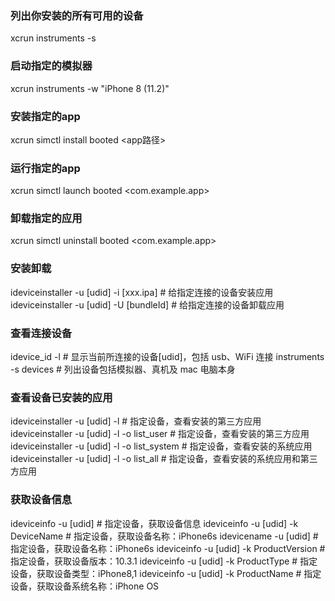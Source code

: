 ### 列出你安装的所有可用的设备
xcrun instruments -s

### 启动指定的模拟器
xcrun instruments -w "iPhone 8 (11.2)"

### 安装指定的app
xcrun simctl install booted <app路径>

### 运行指定的app
xcrun simctl launch booted <com.example.app>

### 卸载指定的应用
xcrun simctl uninstall booted <com.example.app>

### 安装卸载
ideviceinstaller -u [udid] -i [xxx.ipa]   # 给指定连接的设备安装应用
ideviceinstaller -u [udid] -U [bundleId]   # 给指定连接的设备卸载应用

### 查看连接设备
idevice_id -l               # 显示当前所连接的设备[udid]，包括 usb、WiFi 连接
instruments -s devices      # 列出设备包括模拟器、真机及 mac 电脑本身

### 查看设备已安装的应用
ideviceinstaller -u [udid] -l                   # 指定设备，查看安装的第三方应用
ideviceinstaller -u [udid] -l -o list_user      # 指定设备，查看安装的第三方应用
ideviceinstaller -u [udid] -l -o list_system    # 指定设备，查看安装的系统应用
ideviceinstaller -u [udid] -l -o list_all       # 指定设备，查看安装的系统应用和第三方应用

### 获取设备信息
ideviceinfo -u [udid]                       # 指定设备，获取设备信息
ideviceinfo -u [udid] -k DeviceName         # 指定设备，获取设备名称：iPhone6s
idevicename -u [udid]                       # 指定设备，获取设备名称：iPhone6s
ideviceinfo -u [udid] -k ProductVersion     # 指定设备，获取设备版本：10.3.1
ideviceinfo -u [udid] -k ProductType        # 指定设备，获取设备类型：iPhone8,1
ideviceinfo -u [udid] -k ProductName        # 指定设备，获取设备系统名称：iPhone OS

